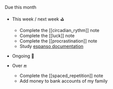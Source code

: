 Due this month


- This week / next week ⛳️
	* Complete the [[circadian_rythm]] note
	* Complete the [[luck]] note
	* Complete the [[procrastination]] note
	* Study [espanso documentation](https://espanso.org/docs/) 

- Ongoing 🚧


- Over 🔚
	* Complete the [[spaced_repetition]] note
	* Add money to bank accounts of my family

